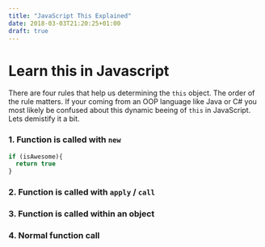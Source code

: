 ```yaml
---
title: "JavaScript This Explained"
date: 2018-03-03T21:20:25+01:00
draft: true
---
```


# Learn this in Javascript

There are four rules that help us determining the `this` object. The order of the rule 
matters. If your coming from an OOP language like Java or C# you most likely be confused
about this dynamic beeing of `this` in JavaScript. Lets demistify it a bit.

### 1. Function is called with `new`
```javascript
if (isAwesome){
  return true
}
```
### 2. Function is called with `apply` / `call`
### 3. Function is called within an object
### 4. Normal function call


